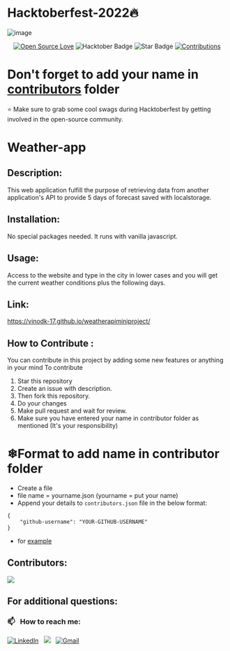 #  Hacktoberfest-2022🔥
![image](https://user-images.githubusercontent.com/70385488/192114009-0830321a-d227-4a4d-8411-6c03b54d7ce6.png)

<div align="center">

[![Open Source Love](https://firstcontributions.github.io/open-source-badges/badges/open-source-v1/open-source.svg)](https://github.com/Vinodk-17/weatherapiminiproject)
<img src="https://img.shields.io/badge/HacktoberFest-2022-blueviolet" alt="Hacktober Badge"/>
<img src="https://img.shields.io/static/v1?label=%E2%AD%90&message=If%20Useful&style=style=flat&color=BC4E99" alt="Star Badge"/> 
<a href="https://github.com/Vinodk-17/weatherapiminiproject" ><img src="https://img.shields.io/badge/Contributions-welcome-green.svg?style=flat&logo=github" alt="Contributions" /></a>
</div>

# Don't forget to add your name in [contributors](https://github.com/Vinodk-17/weatherapiminiproject/tree/main/contributors) folder

:star: Make sure to grab some cool swags during Hacktoberfest by getting involved in the open-source community.


# Weather-app

## Description:

This web application fulfill the purpose of retrieving data from another application's API to provide 5 days of forecast saved with localstorage.

## Installation:

No special packages needed. It runs with vanilla javascript.

## Usage:

Access to the website and type in the city in lower cases and you will get the current weather conditions plus the following days.



## Link:

https://vinodk-17.github.io/weatherapiminiproject/

## How to Contribute :

You can contribute in this project by adding some new features or anything in your mind 
To contribute 
1. Star this repository
2. Create an issue with description.
3. Then fork this repository.
4. Do your changes 
5. Make pull request and wait for review.
6. Make sure you have entered your name in contributor folder as mentioned (It's your responsibility)

# ❄Format to add name in contributor folder

* Create a file 
* file name = yourname.json (yourname = put your name)
* Append your details to  `contributors.json` file in the below format:
```
{
    "github-username": "YOUR-GITHUB-USERNAME" 
}
```
* for [example](https://github.com/Vinodk-17/weatherapiminiproject/tree/main/contributors) 

## Contributors:

<a href="https://github.com/Vinodk-17/weatherapiminiproject/graphs/contributors">
  <img src="https://contrib.rocks/image?repo=Vinodk-17/weatherapiminiproject" />
</a>

## For additional questions:


### 📫 &nbsp; How to reach me:



<a href="https://www.linkedin.com/in/vinod-kuril-6398b5220/"><img alt="LinkedIn" src="https://img.shields.io/badge/linkedin%20-%230077B5.svg?&style=flat&logo=linkedin&logoColor=white"/></a> &nbsp;
<a href="https://www.instagram.com/vinodkuril_17/?hl=en"><img src="https://img.shields.io/badge/-@vinodkuril_17-E4405F?style=flat&logo=Instagram&logoColor=white"/></a> &nbsp;
<a href="mailto:kurilvinod9870@gmail.com"><img alt="Gmail" src="https://img.shields.io/badge/Gmail-D14836?style=flat&logo=gmail&logoColor=white" /></a> &nbsp;


 
